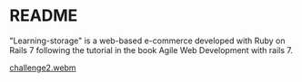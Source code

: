 # README

"Learning-storage" is a web-based e-commerce developed with Ruby on Rails 7 following the tutorial in the book Agile Web Development with rails 7.
  
[challenge2.webm](https://github.com/user-attachments/assets/acce3359-f9fe-455b-9c0e-0f950344be75)
